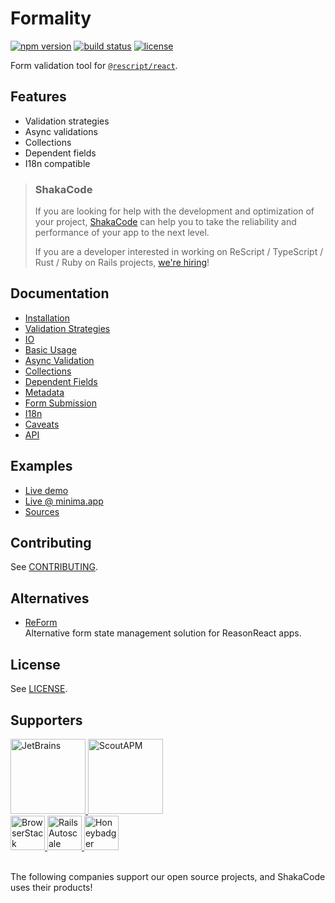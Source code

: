 # Formality

[![npm version](https://img.shields.io/npm/v/re-formality.svg?style=flat-square)](https://www.npmjs.com/package/re-formality)
[![build status](https://github.com/MinimaHQ/re-formality/workflows/re-formality%20pipeline/badge.svg)](https://github.com/MinimaHQ/re-formality/actions)
[![license](https://img.shields.io/npm/l/re-formality.svg?style=flat-square)](https://www.npmjs.com/package/re-formality)

Form validation tool for [`@rescript/react`](https://reasonml.github.io/reason-react/).

## Features
* Validation strategies
* Async validations
* Collections
* Dependent fields
* I18n compatible

> ### ShakaCode
> If you are looking for help with the development and optimization of your project, [ShakaCode](https://www.shakacode.com) can help you to take the reliability and performance of your app to the next level.
>
> If you are a developer interested in working on ReScript / TypeScript / Rust / Ruby on Rails projects, [we're hiring](https://www.shakacode.com/career/)!

## Documentation
- [Installation](./docs/01-Installation.md)
- [Validation Strategies](./docs/02-ValidationStrategies.md)
- [IO](./docs/03-IO.md)
- [Basic Usage](./docs/04-BasicUsage.md)
- [Async Validation](./docs/05-AsyncValidation.md)
- [Collections](./docs/06-Collections.md)
- [Dependent Fields](./docs/07-DependentFields.md)
- [Metadata](./docs/08-Metadata.md)
- [Form Submission](./docs/09-FormSubmission.md)
- [I18n](./docs/10-I18n.md)
- [Caveats](./docs/11-Caveats.md)
- [API](./docs/12-API.md)

## Examples
* [Live demo](https://re-formality.now.sh)
* [Live @ minima.app](https://minima.app)
* [Sources](./examples)

## Contributing
See [CONTRIBUTING](./CONTRIBUTING.md).

## Alternatives
- [ReForm](https://github.com/Astrocoders/reform)<br>
  Alternative form state management solution for ReasonReact apps.

## License
See [LICENSE](./LICENSE).

## Supporters

<a href="https://www.jetbrains.com">
  <img src="https://user-images.githubusercontent.com/4244251/184881139-42e4076b-024b-4b30-8c60-c3cd0e758c0a.png" alt="JetBrains" height="120px">
</a>
<a href="https://scoutapp.com">
  <picture>
    <source media="(prefers-color-scheme: dark)" srcset="https://user-images.githubusercontent.com/4244251/184881147-0d077438-3978-40da-ace9-4f650d2efe2e.png">
    <source media="(prefers-color-scheme: light)" srcset="https://user-images.githubusercontent.com/4244251/184881152-9f2d8fba-88ac-4ba6-873b-22387f8711c5.png">
    <img alt="ScoutAPM" src="https://user-images.githubusercontent.com/4244251/184881152-9f2d8fba-88ac-4ba6-873b-22387f8711c5.png" height="120px">
  </picture>
</a>
<br />
<a href="https://www.browserstack.com">
  <picture>
    <source media="(prefers-color-scheme: dark)" srcset="https://user-images.githubusercontent.com/4244251/184881122-407dcc29-df78-4b20-a9ad-f597b56f6cdb.png">
    <source media="(prefers-color-scheme: light)" srcset="https://user-images.githubusercontent.com/4244251/184881129-e1edf4b7-3ae1-4ea8-9e6d-3595cf01609e.png">
    <img alt="BrowserStack" src="https://user-images.githubusercontent.com/4244251/184881129-e1edf4b7-3ae1-4ea8-9e6d-3595cf01609e.png" height="55px">
  </picture>
</a>
<a href="https://railsautoscale.com">
  <img src="https://user-images.githubusercontent.com/4244251/184881144-95c2c25c-9879-4069-864d-4e67d6ed39d2.png" alt="Rails Autoscale" height="55px">
</a>
<a href="https://www.honeybadger.io">
  <img src="https://user-images.githubusercontent.com/4244251/184881133-79ee9c3c-8165-4852-958e-31687b9536f4.png" alt="Honeybadger" height="55px">
</a>

<br />
<br />

The following companies support our open source projects, and ShakaCode uses their products!
